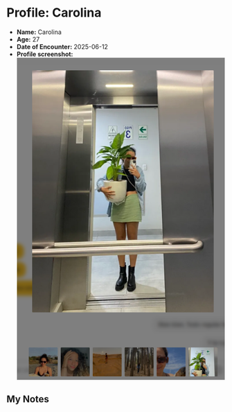 # Profile: Carolina

- **Name:** Carolina
- **Age:** 27
- **Date of Encounter:** 2025-06-12
- **Profile screenshot:** ![profile](images/carolina_2025-06-12.jpg)

## My Notes

